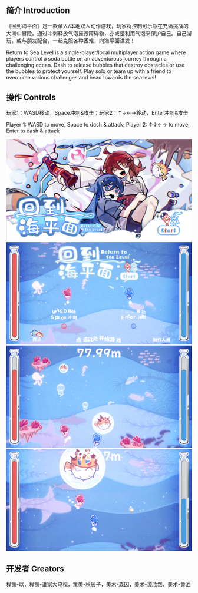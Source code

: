 ## 简介 Introduction
《回到海平面》是一款单人/本地双人动作游戏，玩家将控制可乐瓶在充满挑战的大海中冒险。通过冲刺释放气泡摧毁障碍物，亦或是利用气泡来保护自己。自己游玩，或与朋友配合，一起克服各种困难，向海平面进发！

Return to Sea Level is a single-player/local multiplayer action game where players control a soda bottle on an adventurous journey through a challenging ocean. Dash to release bubbles that destroy obstacles or use the bubbles to protect yourself. Play solo or team up with a friend to overcome various challenges and head towards the sea level!

## 操作 Controls
玩家1：WASD移动，Space冲刺&攻击；玩家2：↑↓←→移动，Enter冲刺&攻击

Player 1: WASD to move, Space to dash & attack; Player 2: ↑↓←→ to move, Enter to dash & attack

![ReturnToSeaLevel](Images/title_illust.png)
![ReturnToSeaLevel](Images/SeaLevel1.png)
![ReturnToSeaLevel](Images/SeaLevel2.png)
![ReturnToSeaLevel](Images/SeaLevel3.png)

## 开发者 Creators
程策-以，程策-谁家大电视，策美-秋辰子，美术-森因，美术-谭欣然，美术-黄油
